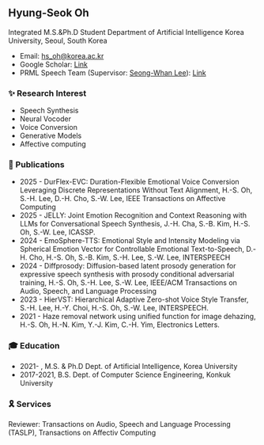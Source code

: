 ## Hyung-Seok Oh 
Integrated M.S.&Ph.D Student Department of Artificial Intelligence Korea University, Seoul, South Korea
 - Email: hs_oh@korea.ac.kr
 - Google Scholar: [Link](https://scholar.google.com/citations?user=pgJeqLIAAAAJ&hl=en)
 - PRML Speech Team (Supervisor: [Seong-Whan Lee](http://pr.korea.ac.kr/sub2_1.php?code=LSW)): [Link](https://prml-lab-speech-team.github.io/demo/)

### ✨ Research Interest
- Speech Synthesis
- Neural Vocoder
- Voice Conversion
- Generative Models
- Affective computing 

### 📖 Publications
- 2025 - DurFlex-EVC: Duration-Flexible Emotional Voice Conversion Leveraging Discrete Representations Without Text Alignment, H.-S. Oh, S.-H. Lee, D.-H. Cho, S.-W. Lee, IEEE Transactions on Affective Computing
- 2025 - JELLY: Joint Emotion Recognition and Context Reasoning with LLMs for Conversational Speech Synthesis, J.-H. Cha, S.-B. Kim, H.-S. Oh, S.-W. Lee, ICASSP.
- 2024 - EmoSphere-TTS: Emotional Style and Intensity Modeling via Spherical Emotion Vector for Controllable Emotional Text-to-Speech, D.-H. Cho, H.-S. Oh, S.-B. Kim, S.-H. Lee, S.-W. Lee, INTERSPEECH
- 2024 - Diffprosody: Diffusion-based latent prosody generation for expressive speech synthesis with prosody conditional adversarial training, H.-S. Oh, S.-H. Lee, S.-W. Lee, IEEE/ACM Transactions on Audio, Speech, and Language Processing
- 2023 - HierVST: Hierarchical Adaptive Zero-shot Voice Style Transfer, S.-H. Lee, H.-Y. Choi, H.-S. Oh, S.-W. Lee, INTERSPEECH.
- 2021 - Haze removal network using unified function for image dehazing, H.-S. Oh, H.-N. Kim, Y.-J. Kim, C.-H. Yim, Electronics Letters.


### 🎓 Education
- 2021-    , M.S. & Ph.D Dept. of Artificial Intelligence, Korea University 
- 2017-2021, B.S. Dept. of Computer Science Engineering, Konkuk University
  
### 🎗 Services
Reviewer: Transactions on Audio, Speech and Language Processing (TASLP), Transactions on Affectiv Computing

<!--
**hsoh0306/hsoh0306** is a ✨ _special_ ✨ repository because its `README.md` (this file) appears on your GitHub profile.

Here are some ideas to get you started:

- 🔭 I’m currently working on ...
- 🌱 I’m currently learning ...
- 👯 I’m looking to collaborate on ...
- 🤔 I’m looking for help with ...
- 💬 Ask me about ...
- 📫 How to reach me: ...
- 😄 Pronouns: ...
- ⚡ Fun fact: ...
-->
